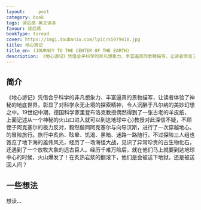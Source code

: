 ```yaml
---
layout:     post
category: book
tags: 读后感 英文读本
favour: 读后感
bookType: toread
cover: https://img1.doubanio.com/lpic/s5979418.jpg
title: 地心游记
title_en: (JOURNEY TO THE CENTER OF THE EARTH)
description: 《地心游记》凭借合乎科学的非凡想象力、丰富逼真的景物描写，让读者体验了神秘的地底世界，彰显了对科学永无止境的探索精神，令人沉醉于凡尔纳的美妙幻想之中。19世纪中期，德国科学家里登布洛克教授偶然得到了一张古老的羊皮纸，上面记述从一个神秘的火山口进入就可以到达地球中心}教授对此深信不疑，不顾侄子阿克塞尔的极力反对，毅然偕同阿克塞尔与向导汉斯，进行了一次穿越地心。的冒险旅行。旅行中炙热、眩晕、饥渴、黑暗、迷路一路随行，不过探险三人组也饱览了地下海的雄伟风光，经历了一场海怪大战，见识了异常珍贵的古生物化石，还遇到了一个放牧大象的远古巨人。经历千难万险后，就在他们马上就要到达地球中心的时候，火山爆发了！在炙热岩浆的翻滚下，他们是会被送下地狱，还是被送回人间？
---
```


## 简介
《地心游记》凭借合乎科学的非凡想象力、丰富逼真的景物描写，让读者体验了神秘的地底世界，彰显了对科学永无止境的探索精神，令人沉醉于凡尔纳的美妙幻想之中。19世纪中期，德国科学家里登布洛克教授偶然得到了一张古老的羊皮纸，上面记述从一个神秘的火山口进入就可以到达地球中心}教授对此深信不疑，不顾侄子阿克塞尔的极力反对，毅然偕同阿克塞尔与向导汉斯，进行了一次穿越地心。的冒险旅行。旅行中炙热、眩晕、饥渴、黑暗、迷路一路随行，不过探险三人组也饱览了地下海的雄伟风光，经历了一场海怪大战，见识了异常珍贵的古生物化石，还遇到了一个放牧大象的远古巨人。经历千难万险后，就在他们马上就要到达地球中心的时候，火山爆发了！在炙热岩浆的翻滚下，他们是会被送下地狱，还是被送回人间？


## 一些想法
想读...